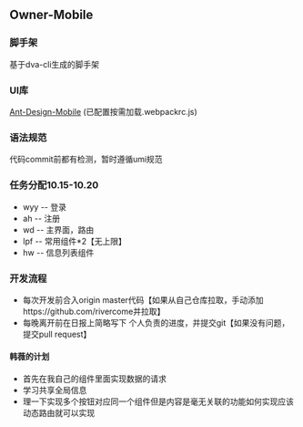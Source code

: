 ## Owner-Mobile

### 脚手架
基于dva-cli生成的脚手架

### UI库
[Ant-Design-Mobile](https://mobile.ant.design/docs/react/introduce-cn) (已配置按需加载.webpackrc.js)


### 语法规范
代码commit前都有检测，暂时遵循umi规范

### 任务分配10.15-10.20
+ wyy -- 登录
+ ah  -- 注册
+ wd  -- 主界面，路由
+ lpf -- 常用组件*2【无上限】
+ hw  --  信息列表组件

### 开发流程
+ 每次开发前合入origin master代码【如果从自己仓库拉取，手动添加https://github.com/rivercome并拉取】
+ 每晚离开前在日报上简略写下 个人负责的进度，并提交git【如果没有问题，提交pull request】
#### 韩薇的计划
- 首先在我自己的组件里面实现数据的请求
- 学习共享全局信息
- 理一下实现多个按钮对应同一个组件但是内容是毫无关联的功能如何实现应该动态路由就可以实现
